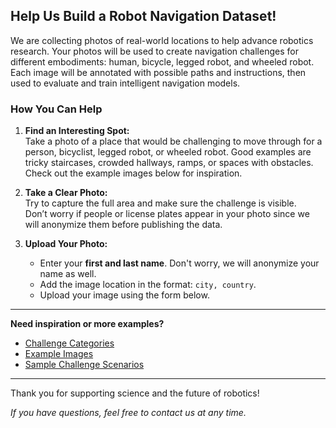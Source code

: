 ## Help Us Build a Robot Navigation Dataset!

We are collecting photos of real-world locations to help advance robotics research. Your photos will be used to create navigation challenges for different embodiments: human, bicycle, legged robot, and wheeled robot. Each image will be annotated with possible paths and instructions, then used to evaluate and train intelligent navigation models.

### How You Can Help

1. **Find an Interesting Spot:**  
   Take a photo of a place that would be challenging to move through for a person, bicyclist, legged robot, or wheeled robot. Good examples are tricky staircases, crowded hallways, ramps, or spaces with obstacles. Check out the example images below for inspiration.

2. **Take a Clear Photo:**  
   Try to capture the full area and make sure the challenge is visible.  
   Don’t worry if people or license plates appear in your photo since we will anonymize them before publishing the data.

3. **Upload Your Photo:**  
   - Enter your **first and last name**. Don't worry, we will anonymize your name as well.
   - Add the image location in the format: `city, country`.
   - Upload your image using the form below.

---

**Need inspiration or more examples?**
- [Challenge Categories](https://docs.google.com/spreadsheets/d/1ZCAFuhysvMgYD59tLc6PS9ymTSHZQCMO8jVJcaYtH8U/edit?usp=sharing)
- [Example Images](https://docs.google.com/spreadsheets/d/1XA9qubRphn1B40ZKHHjOPL-juS73QA5eL7zHYofl85Q/edit?usp=sharing)
- [Sample Challenge Scenarios](https://docs.google.com/spreadsheets/d/1wXNG6oAHVrIziMwT-qGzZdpHO6OJDQ_n6yCWKNhLvBo/edit?usp=sharing)

---

Thank you for supporting science and the future of robotics!

*If you have questions, feel free to contact us at any time.*
